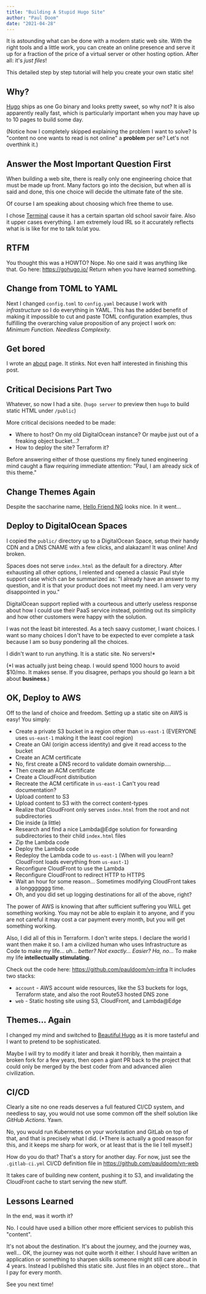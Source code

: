 ```yaml
---
title: "Building A Stupid Hugo Site"
author: "Paul Doom"
date: "2021-04-28"
---
```

It is astounding what can be done with a modern static web site.   With the right
tools and a little work, you can create an online presence and serve it up
for a fraction of the price of a virtual server or other hosting option.  After
all: it's _just files_!

This detailed step by step tutorial will help you create your own static site!
## Why?

[Hugo](https://gohugo.io/) ships as one Go binary and looks pretty sweet, so why not?
It is also apparently really fast, which is particularly important when you may have
up to 10 pages to build some day.

(Notice how I completely skipped explaining the problem I want to solve?
Is "content no one wants to read is not online" a __problem__ per se?  Let's not
overthink it.)

## Answer the Most Important Question First

When building a web site, there is really only one engineering choice
that must be made up front.   Many factors go into the decision, but when all
is said and done, this one choice will decide the ultimate fate
of the site.

Of course I am speaking about choosing which free theme to use.

I chose [Terminal](https://github.com/panr/hugo-theme-terminal) cause
it has a certain spartan old school savoir faire.  Also it upper cases
everything.  I am extremely loud IRL so it accurately reflects what is
is like for me to talk to/at you.

## RTFM

You thought this was a HOWTO?  Nope.  No one said it was anything like
that.  Go here: <https://gohugo.io/>  Return when you have learned something.

## Change from TOML to YAML

Next I changed `config.toml` to `config.yaml` because I work with _infrastructure_
so I do everything in YAML.  This has the added benefit
of making it impossible to cut and paste TOML configuration examples, thus
fulfilling the overarching value proposition of any project I work on: _Minimum Function.  Needless Complexity._
## Get bored

I wrote an [about](/about/) page.  It stinks.   Not even half interested in finishing
this post.

## Critical Decisions Part Two

Whatever, so now I had a site.  (`hugo server` to preview then
`hugo` to build static HTML under `/public`)

More critical decisions needed to be made:

* Where to host?  On my old DigitalOcean instance?  Or maybe just out of a
  freaking object bucket...?
* How to deploy the site?  Terraform it?

Before answering either of those questions my finely tuned engineering mind
caught a flaw requiring immediate attention:  "Paul, I am already sick of this theme."

## Change Themes Again

Despite the saccharine name, [Hello Friend NG](https://themes.gohugo.io/hugo-theme-hello-friend-ng/) looks nice.  In it went...

## Deploy to DigitalOcean Spaces

I copied the `public/` directory up to a DigitalOcean Space, setup their handy
CDN and a DNS CNAME with a few clicks, and alakazam!  It was online!  And broken.

Spaces does not serve `index.html` as the default for
a directory.  After exhausting all other options, I relented and
opened a classic Paul style support case which can be summarized
as: "I already have an answer to my question, and it is that your product
does not meet my need.  I am very very disappointed in you."

DigitalOcean support replied with a courteous and utterly useless response about
how I could use their PaaS service instead, pointing out its simplicity
and how other customers were happy with the solution.

I was not the least bit interested.  As a tech saavy customer, I want choices.
I want so many choices I don't have to be expected to
ever complete a task because I am so busy pondering all the choices.

I didn't want to run anything.  It is a static site.  No servers!*

(*I was actually just being cheap.  I would spend 1000 hours to
avoid $10/mo.  It makes sense.  If you disagree, perhaps you should go learn
a bit about **business**.)

## OK, Deploy to AWS

Off to the land of choice and freedom.  Setting up a static site on AWS is easy!  You simply:

* Create a private S3 bucket in a region other than `us-east-1` (EVERYONE uses `us-east-1` making it
  the least cool region)
* Create an OAI (origin access identity) and give it read access to the bucket
* Create an ACM certificate
* No, first create a DNS record to validate domain ownership....
* Then create an ACM certificate
* Create a CloudFront distribution
* Recreate the ACM certificate in `us-east-1`  Can't you read documentation?
* Upload content to S3
* Upload content to S3 with the correct content-types
* Realize that CloudFront only serves `index.html` from the root and not subdirectories
* Die inside (a little)
* Research and find a nice Lambda@Edge solution for forwarding subdirectories to their
  child `index.html` files
* Zip the Lambda code
* Deploy the Lambda code
* Redeploy the Lambda code to `us-east-1` (When will you learn?  CloudFront loads everything
  from `us-east-1`)
* Reconfigure CloudFront to use the Lambda
* Reconfigure CloudFront to redirect HTTP to HTTPS
* Wait an hour for some reason... Sometimes modifying CloudFront takes a longgggggg time.
* Oh, and you did set up logging destinations for all of the above, right?

The power of AWS is knowing that after sufficient suffering you WILL get something working.
You may not be able to explain it to anyone, and if you are not careful it may cost a car payment
every month, but you will get something working.

Also, I did all of this in Terraform.  I don't write steps.  I declare the world I want then make it so.
I am a civilized human who uses Infrastructure as Code to make my life... *uh... better? Not exactly... Easier?  Ha, no...*
To make my life **intellectually stimulating**.

Check out the code here: <https://github.com/pauldoom/vn-infra>  It includes 
two stacks:

* `account` - AWS account wide resources, like the S3 buckets for logs,
  Terraform state, and also the root Route53 hosted DNS zone
* `web` - Static hosting site using S3, CloudFront, and Lambda@Edge

## Themes... Again

I changed my mind and switched to [Beautiful Hugo](https://github.com/halogenica/beautifulhugo)
as it is more tasteful and I want to pretend to be sophisticated.

Maybe I will try to modify it later and break it horribly, then maintain
a broken fork for a few years, then open a giant PR back to the project
that could only be merged by the best coder from and advanced alien civilization.
## CI/CD

Clearly a site no one reads deserves a full featured CI/CD system, and
needless to say, you would not use some common off the shelf solution
like *GitHub Actions*.  Yawn.

No, you would run Kubernetes on your workstation and GitLab on top of that,
and that is precisely what I did.  (*There is actually a good reason for this,
and it keeps me sharp for work, or at least that is the lie I tell myself.)

How do you do that?  That's a story for another day.  For now, just see
the `.gitlab-ci.yml` CI/CD definition file in <https://github.com/pauldoom/vn-web>

It takes care of building new content, pushing it to S3, and invalidating the
CloudFront cache to start serving the new stuff.

## Lessons Learned

In the end, was it worth it?

No.  I could have used a billion other more efficient services to publish this "content".

It's not about the destination.  It's about the journey, and the journey was, well... OK,
the journey was not quite worth it either.  I should have written an application or something
to sharpen skills someone might still care about in 4 years.   Instead I published
this static site.  Just files in an object store... that I pay for every month.

See you next time!
